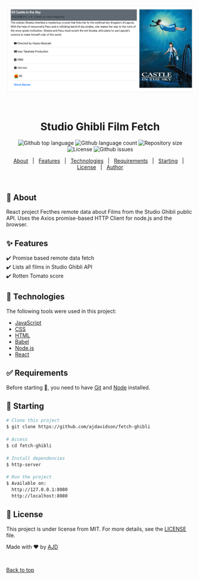 <div align="center" id="top"> 
  <img src="./demo.png" alt="Fetch Ghibli" />

  &#xa0;

  <!-- <a href="https://fetchghibli.netlify.app">Demo</a> -->
</div>

<h1 align="center">Studio Ghibli Film Fetch</h1>

<p align="center">
  <img alt="Github top language" src="https://img.shields.io/github/languages/top/ajdavidson/fetch-ghibli?color=56BEB8">

  <img alt="Github language count" src="https://img.shields.io/github/languages/count/ajdavidson/fetch-ghibli?color=56BEB8">

  <img alt="Repository size" src="https://img.shields.io/github/repo-size/ajdavidson/fetch-ghibli?color=56BEB8">

  <img alt="License" src="https://img.shields.io/github/license/ajdavidson/fetch-ghibli?color=56BEB8">

  <img alt="Github issues" src="https://img.shields.io/github/issues/ajdavidson/fetch-ghibli?color=56BEB8" />

  <!-- <img alt="Github forks" src="https://img.shields.io/github/forks/ajdavidson/fetch-ghibli?color=56BEB8" /> -->

  <!-- <img alt="Github stars" src="https://img.shields.io/github/stars/ajdavidson/fetch-ghibli?color=56BEB8" /> -->
</p>

<!-- Status -->

<!-- <h4 align="center"> 
	🚧  Fetch Ghibli 🚀 Under construction...  🚧
</h4> 

<hr> -->

<p align="center">
  <a href="#dart-about">About</a> &#xa0; | &#xa0; 
  <a href="#sparkles-features">Features</a> &#xa0; | &#xa0;
  <a href="#rocket-technologies">Technologies</a> &#xa0; | &#xa0;
  <a href="#white_check_mark-requirements">Requirements</a> &#xa0; | &#xa0;
  <a href="#checkered_flag-starting">Starting</a> &#xa0; | &#xa0;
  <a href="#memo-license">License</a> &#xa0; | &#xa0;
  <a href="https://github.com/ajdavidson" target="_blank">Author</a>
</p>

<br>

## :dart: About ##

React project Fecthes remote data about Films from the Studio Ghibli public API.
Uses the Axios promise-based HTTP Client for node.js and the browser.

## :sparkles: Features ##

:heavy_check_mark: Promise based remote data fetch\
:heavy_check_mark: Lists all films in Studio Ghibli API\
:heavy_check_mark: Rotten Tomato score

## :rocket: Technologies ##

The following tools were used in this project:

- [JavaScript](https://www.ecma-international.org/)
- [CSS](https://www.w3.org/TR/CSS/#css)
- [HTML](https://whatwg.org/)
- [Babel](https://babeljs.io/)
- [Node.js](https://nodejs.org/en/)
- [React](https://pt-br.reactjs.org/)

## :white_check_mark: Requirements ##

Before starting :checkered_flag:, you need to have [Git](https://git-scm.com) and [Node](https://nodejs.org/en/) installed.

## :checkered_flag: Starting ##

```bash
# Clone this project
$ git clone https://github.com/ajdavidson/fetch-ghibli

# Access
$ cd fetch-ghibli

# Install dependencies
$ http-server

# Run the project
$ Available on:
  http://127.0.0.1:8080
  http://localhost:8080

```

## :memo: License ##

This project is under license from MIT. For more details, see the [LICENSE](LICENSE.md) file.


Made with :heart: by <a href="https://github.com/ajdavidson" target="_blank">AJD</a>

&#xa0;

<a href="#top">Back to top</a>
